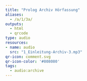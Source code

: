 ```yaml
---
title: "Prolog Archiv Hörfassung"
aliases:
  - /a/1/3a/
outputs:
  - html
  - qrcode
type: audio
resources:
- name: audio
  src: "1_Einleitung-Archiv-3.mp3"
qr-icon: comment.svg
qr-icon-color: '#808080'
tags:
  - audio:archive
---
```

